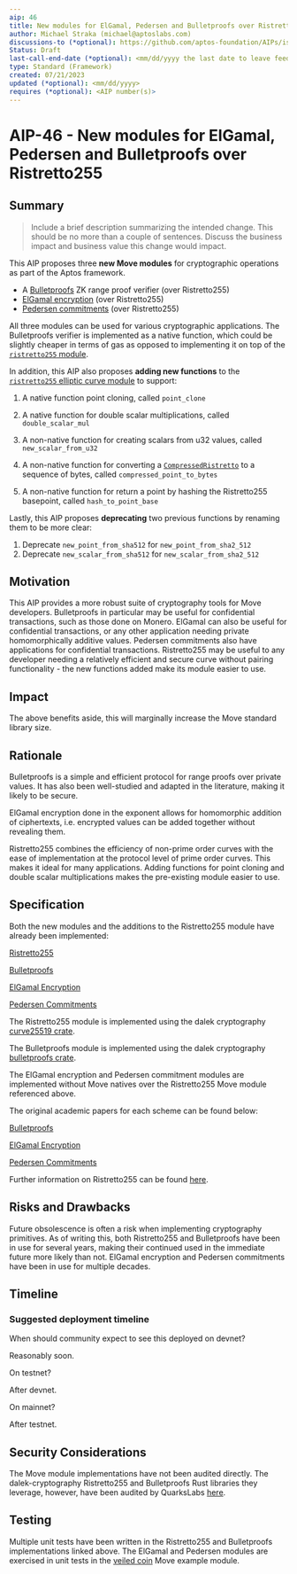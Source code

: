 ```yaml
---
aip: 46
title: New modules for ElGamal, Pedersen and Bulletproofs over Ristretto255
author: Michael Straka (michael@aptoslabs.com)
discussions-to (*optional): https://github.com/aptos-foundation/AIPs/issues/185
Status: Draft
last-call-end-date (*optional): <mm/dd/yyyy the last date to leave feedbacks and reviews>
type: Standard (Framework)
created: 07/21/2023
updated (*optional): <mm/dd/yyyy>
requires (*optional): <AIP number(s)>
---
```


# AIP-46 - New modules for ElGamal, Pedersen and Bulletproofs over Ristretto255

## Summary

> Include a brief description summarizing the intended change. This should be no more than a couple of sentences. Discuss the business impact and business value this change would impact.

This AIP proposes three **new Move modules** for cryptographic operations as part of the Aptos framework.

- A [Bulletproofs](https://crypto.stanford.edu/bulletproofs/) ZK range proof verifier (over Ristretto255)
- [ElGamal encryption](https://en.wikipedia.org/wiki/ElGamal_encryption) (over Ristretto255)
- [Pedersen commitments](https://crypto.stackexchange.com/questions/64437/what-is-a-pedersen-commitment) (over Ristretto255)

All three modules can be used for various cryptographic applications. The Bulletproofs verifier is implemented as a native function, which could be slightly cheaper in terms of gas as opposed to implementing it on top of the [`ristretto255` module](https://aptos.dev/reference/move/?branch=mainnet&page=aptos-stdlib/doc/ristretto255.md#0x1_ristretto255).

In addition, this AIP also proposes **adding new functions** to the [`ristretto255` elliptic curve module](https://aptos.dev/reference/move/?branch=mainnet&page=aptos-stdlib/doc/ristretto255.md#0x1_ristretto255) to support:

1. A native function point cloning, called `point_clone`

2. A native function for double scalar multiplications, called `double_scalar_mul`
3. A non-native function for creating scalars from u32 values, called `new_scalar_from_u32`
4. A non-native function for converting a [`CompressedRistretto`](https://aptos.dev/reference/move/?branch=mainnet&page=aptos-stdlib/doc/ristretto255.md#0x1_ristretto255_CompressedRistretto) to a sequence of bytes, called `compressed_point_to_bytes`
5. A non-native function for return a point by hashing the Ristretto255 basepoint, called `hash_to_point_base`

Lastly, this AIP proposes **deprecating** two previous functions by renaming them to be more clear:

1. Deprecate `new_point_from_sha512` for  `new_point_from_sha2_512`
2. Deprecate `new_scalar_from_sha512` for  `new_scalar_from_sha2_512`

## Motivation

This AIP provides a more robust suite of cryptography tools for Move developers. Bulletproofs in particular may be useful for confidential transactions, such as those done on Monero.  ElGamal can also be useful for confidential transactions, or any other application needing private homomorphically additive values. Pedersen commitments also have applications for confidential transactions. Ristretto255 may be useful to any developer needing a relatively efficient and secure curve without pairing functionality - the new functions added make its module easier to use. 

## Impact

The above benefits aside, this will marginally increase the Move standard library size. 

## Rationale

Bulletproofs is a simple and efficient protocol for range proofs over private values. It has also been well-studied and adapted in the literature, making it likely to be secure. 

ElGamal encryption done in the exponent allows for homomorphic addition of ciphertexts, i.e. encrypted values can be added together without revealing them. 

Ristretto255 combines the efficiency of non-prime order curves with the ease of implementation at the protocol level of prime order curves. This makes it ideal for many applications. Adding functions for point cloning and double scalar multiplications makes the pre-existing module easier to use. 


## Specification

Both the new modules and the additions to the Ristretto255 module have already been implemented:

[Ristretto255](https://github.com/aptos-labs/aptos-core/blob/main/aptos-move/framework/aptos-stdlib/sources/cryptography/ristretto255.move)

[Bulletproofs](https://github.com/aptos-labs/aptos-core/blob/main/aptos-move/framework/aptos-stdlib/sources/cryptography/ristretto255_bulletproofs.move)

[ElGamal Encryption](https://github.com/aptos-labs/aptos-core/blob/main/aptos-move/framework/aptos-stdlib/sources/cryptography/ristretto255_elgamal.move)

[Pedersen Commitments](https://github.com/aptos-labs/aptos-core/blob/main/aptos-move/framework/aptos-stdlib/sources/cryptography/ristretto255_pedersen.move)

The Ristretto255 module is implemented using the dalek cryptography [curve25519 crate](https://github.com/dalek-cryptography/curve25519-dalek).

The Bulletproofs module is implemented using the dalek cryptography [bulletproofs crate](https://github.com/dalek-cryptography/bulletproofs).

The ElGamal encryption and Pedersen commitment modules are implemented without Move natives over the Ristretto255 Move module referenced above. 

The original academic papers for each scheme can be found below:

[Bulletproofs](https://eprint.iacr.org/2017/1066.pdf)

[ElGamal Encryption](https://caislab.kaist.ac.kr/lecture/2010/spring/cs548/basic/B02.pdf)

[Pedersen Commitments](https://link.springer.com/content/pdf/10.1007/3-540-46766-1_9.pdf)

Further information on Ristretto255 can be found [here](https://ristretto.group/).

## Risks and Drawbacks

Future obsolescence is often a risk when implementing cryptography primitives. As of writing this, both Ristretto255 and Bulletproofs have been in use for several years, making their continued used in the immediate future more likely than not. ElGamal encryption and Pedersen commitments have been in use for multiple decades.
## Timeline

### Suggested deployment timeline

When should community expect to see this deployed on devnet?

Reasonably soon.

On testnet?

After devnet.

On mainnet?

After testnet.

## Security Considerations

The Move module implementations have not been audited directly. The dalek-cryptography Ristretto255 and Bulletproofs Rust libraries they leverage, however, have been audited by QuarksLabs [here](https://blog.quarkslab.com/resources/2019-08-26-audit-dalek-libraries/19-06-594-REP.pdf).

## Testing

Multiple unit tests have been written in the Ristretto255 and Bulletproofs implementations linked above. The ElGamal and Pedersen modules are exercised in unit tests in the [veiled coin](https://github.com/aptos-labs/aptos-core/blob/main/aptos-move/move-examples/veiled_coin/sources/veiled_coin.move) Move example module.
